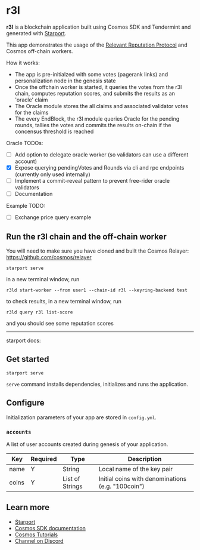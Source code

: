 # r3l

**r3l** is a blockchain application built using Cosmos SDK and Tendermint and generated with [Starport](https://github.com/tendermint/starport).

This app demonstrates the usage of the [Relevant Reputation Protocol](https://github.com/relevant-community/reputation) and Cosmos off-chain workers.

How it works:

- The app is pre-initialzed with some votes (pagerank links) and personalization node in the genesis state
- Once the offchain worker is started, it queries the votes from the r3l chain, computes reputation scores, and submits the results as an 'oracle' claim
- The Oracle module stores the all claims and associated validator votes for the claims
- The every EndBlock, the r3l module queries Oracle for the pending rounds, tallies the votes and commits the results on-chain if the concensus threshold is reached

Oracle TODOs:

- [ ] Add option to delegate oracle worker (so validators can use a different account)
- [x] Expose querying pendingVotes and Rounds via cli and rpc endpoints (currently only used internally)
- [ ] Implement a commit-reveal pattern to prevent free-rider oracle validators
- [ ] Documentation

Example TODO:

- [ ] Exchange price query example

## Run the r3l chain and the off-chain worker

You will need to make sure you have cloned and built the Cosmos Relayer: https://github.com/cosmos/relayer

```
starport serve
```

in a new terminal window, run

```
r3ld start-worker --from user1 --chain-id r3l --keyring-backend test
```

to check results, in a new terminal window, run

```
r3ld query r3l list-score
```

and you should see some reputation scores

---

starport docs:

## Get started

```
starport serve
```

`serve` command installs dependencies, initializes and runs the application.

## Configure

Initialization parameters of your app are stored in `config.yml`.

### `accounts`

A list of user accounts created during genesis of your application.

| Key   | Required | Type            | Description                                       |
| ----- | -------- | --------------- | ------------------------------------------------- |
| name  | Y        | String          | Local name of the key pair                        |
| coins | Y        | List of Strings | Initial coins with denominations (e.g. "100coin") |

## Learn more

- [Starport](https://github.com/tendermint/starport)
- [Cosmos SDK documentation](https://docs.cosmos.network)
- [Cosmos Tutorials](https://tutorials.cosmos.network)
- [Channel on Discord](https://discord.gg/W8trcGV)
